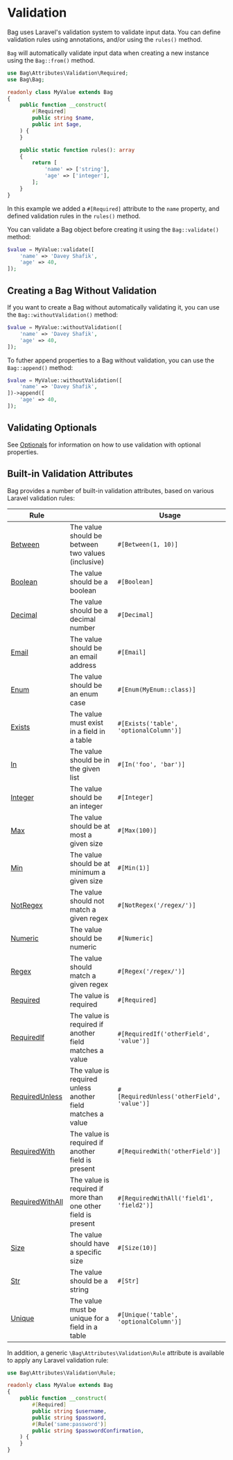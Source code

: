 # Validation

Bag uses Laravel's validation system to validate input data. You can define validation rules using annotations, and/or using the `rules()` method.

`Bag` will automatically validate input data when creating a new instance using the `Bag::from()` method.

```php
use Bag\Attributes\Validation\Required;
use Bag\Bag;

readonly class MyValue extends Bag
{
    public function __construct(
        #[Required]
        public string $name,
        public int $age,
    ) {
    }

    public static function rules(): array
    {
        return [
            'name' => ['string'],
            'age' => ['integer'],
        ];
    }
}
```

In this example we added a `#[Required]` attribute to the `name` property, and defined validation rules in the `rules()` method.

You can validate a Bag object before creating it using the `Bag::validate()` method:

```php
$value = MyValue::validate([
    'name' => 'Davey Shafik',
    'age' => 40,
]);
```

## Creating a Bag Without Validation

If you want to create a Bag without automatically validating it, you can use the `Bag::withoutValidation()` method:

```php
$value = MyValue::withoutValidation([
    'name' => 'Davey Shafik',
    'age' => 40,
]);
```

To futher append properties to a Bag without validation, you can use the `Bag::append()` method:

```php
$value = MyValue::withoutValidation([
    'name' => 'Davey Shafik',
])->append([
    'age' => 40,
]);
```

## Validating Optionals

See [Optionals](./optionals#validation) for information on how to use validation with optional properties.

## Built-in Validation Attributes

Bag provides a number of built-in validation attributes, based on various Laravel validation rules:

| Rule                                                                          |                                                               | Usage                                      |
|-------------------------------------------------------------------------------|---------------------------------------------------------------|--------------------------------------------|
| [Between](https://laravel.com/docs/validation#rule-between)                   | The value should be between two values (inclusive)            | `#[Between(1, 10)]`                        |
| [Boolean](https://laravel.com/docs/validation#rule-boolean)                   | The value should be a boolean                                 | `#[Boolean]`                               |
| [Decimal](https://laravel.com/docs/validation#rule-decimal)                   | The value should be a decimal number                          | `#[Decimal]`                               |
| [Email](https://laravel.com/docs/validation#rule-email)                       | The value should be an email address                          | `#[Email]`                                 |
| [Enum](https://laravel.com/docs/validation#rule-enum)                         | The value should be an enum case                              | `#[Enum(MyEnum::class)]`                   |
| [Exists](https://laravel.com/docs/validation#rule-exists)                     | The value must exist in a field in a table                    | `#[Exists('table', 'optionalColumn')]`     |
| [In](https://laravel.com/docs/validation#rule-in)                             | The value should be in the given list                         | `#[In('foo', 'bar')]`                      |
| [Integer](https://laravel.com/docs/validation#rule-integer)                   | The value should be an integer                                | `#[Integer]`                               |
| [Max](https://laravel.com/docs/validation#rule-max)                           | The value should be at most a given size                      | `#[Max(100)]`                              |
| [Min](https://laravel.com/docs/validation#rule-min)                           | The value should be at minimum a given size                   | `#[Min(1)]`                                |
| [NotRegex](https://laravel.com/docs/validation#rule-not-regex)                | The value should not match a given regex                      | `#[NotRegex('/regex/')]`                   |
| [Numeric](https://laravel.com/docs/validation#rule-numeric)                   | The value should be numeric                                   | `#[Numeric]`                               |
| [Regex](https://laravel.com/docs/validation#rule-regex)                       | The value should match a given regex                          | `#[Regex('/regex/')]`                      |
| [Required](https://laravel.com/docs/validation#rule-required)                 | The value is required                                         | `#[Required]`                              |
| [RequiredIf](https://laravel.com/docs/validation#rule-required-if)            | The value is required if another field matches a value        | `#[RequiredIf('otherField', 'value')]`     |
| [RequiredUnless](https://laravel.com/docs/validation#rule-required-unless)    | The value is required unless another field matches a value    | `#[RequiredUnless('otherField', 'value')]` |
| [RequiredWith](https://laravel.com/docs/validation#rule-required-with)        | The value is required if another field is present             | `#[RequiredWith('otherField')]`            |
| [RequiredWithAll](https://laravel.com/docs/validation#rule-required-with-all) | The value is required if more than one other field is present | `#[RequiredWithAll('field1', 'field2')]`   |
| [Size](https://laravel.com/docs/validation#rule-size)                         | The value should have a specific size                         | `#[Size(10)]`                              |
| [Str](https://laravel.com/docs/validation#rule-string)                        | The value should be a string                                  | `#[Str]`                                   |
| [Unique](https://laravel.com/docs/validation#rule-unique)                     | The value must be unique for a field in a table               | `#[Unique('table', 'optionalColumn')]`     |

In addition, a generic `\Bag\Attributes\Validation\Rule` attribute is available to apply any Laravel validation rule:

```php
use Bag\Attributes\Validation\Rule;

readonly class MyValue extends Bag
{
    public function __construct(
        #[Required]
        public string $username,
        public string $password,
        #[Rule('same:password')]
        public string $passwordConfirmation,
    ) {
    }
}
```
